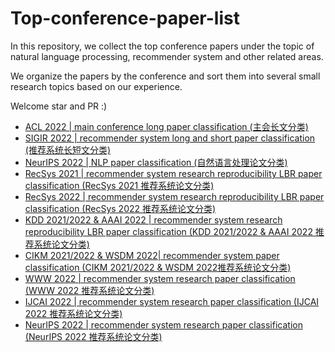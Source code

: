 # Top-conference-paper-list
In this repository, we collect the top conference papers under the topic of natural language processing,  recommender system and other related areas. 

We organize the papers by the conference and sort them into several small research topics based on our experience.  

Welcome star and PR :)

- [ACL 2022 | main conference long paper classification (主会长文分类)](ACL_2022_main_long_papers.md)
- [SIGIR 2022 | recommender system long and short paper classification (推荐系统长短文分类)](SIGIR_2022_recommendation_long_short_papers.md)
- [NeurIPS 2022 | NLP paper classification (自然语言处理论文分类)](NeurIPS_2022_NLP_papers.md)
- [RecSys 2021 | recommender system research reproducibility LBR paper classification (RecSys 2021 推荐系统论文分类)](RecSys_2021_recommendation_papers.md)
- [RecSys 2022 | recommender system research reproducibility LBR paper classification (RecSys 2022 推荐系统论文分类)](RecSys_2022_recommendation_papers.md)
- [KDD 2021/2022 & AAAI 2022 | recommender system research reproducibility LBR paper classification (KDD 2021/2022 & AAAI 2022 推荐系统论文分类)](KDD2022_KDD2021_AAAI2022_RS_papers.md)
- [CIKM 2021/2022 & WSDM 2022| recommender system paper classification (CIKM 2021/2022 & WSDM 2022推荐系统论文分类)](CIKM2022_CIKM2021_WSDM2022_RS_papers.md)
- [WWW 2022 | recommender system research paper classification (WWW 2022 推荐系统论文分类)](WWW_2022_recommendation_papers.md)
- [IJCAI 2022 | recommender system research paper classification (IJCAI 2022 推荐系统论文分类)](IJCAI_2022_recommendation_papers.md)
- [NeurIPS 2022 | recommender system research paper classification (NeurIPS 2022 推荐系统论文分类)](NIPS_2022_recommendation_papers.md)